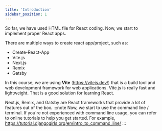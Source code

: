 ```yaml
---
title: 'Introduction'
sidebar_position: 1
---
```

So far, we have used HTML file for React coding. Now, we start to implement proper React apps.

There are multiple ways to create react app/project, such as:
- Create-React-App
- Vite.js
- Next.js
- Remix
- Gatsby

In this course, we are using **Vite** (https://vitejs.dev/) that is a build tool and web development framework for web applications. Vite.js is really fast and lightweight. That is a good solution for learning React.

Next.js, Remix, and Gatsby are React frameworks that provide a lot of features out of the box.
:::note
Now, we start to use the command line / terminal. If you're not experienced with command line usage, you can refer to online tutorials to help you get started.
For example, https://tutorial.djangogirls.org/en/intro_to_command_line/
:::

